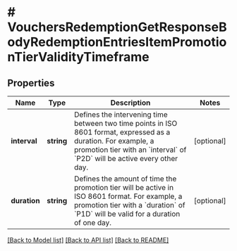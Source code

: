 # # VouchersRedemptionGetResponseBodyRedemptionEntriesItemPromotionTierValidityTimeframe

## Properties

Name | Type | Description | Notes
------------ | ------------- | ------------- | -------------
**interval** | **string** | Defines the intervening time between two time points in ISO 8601 format, expressed as a duration. For example, a promotion tier with an &#x60;interval&#x60; of &#x60;P2D&#x60; will be active every other day. | [optional]
**duration** | **string** | Defines the amount of time the promotion tier will be active in ISO 8601 format. For example, a promotion tier with a &#x60;duration&#x60; of &#x60;P1D&#x60; will be valid for a duration of one day. | [optional]

[[Back to Model list]](../../README.md#models) [[Back to API list]](../../README.md#endpoints) [[Back to README]](../../README.md)

